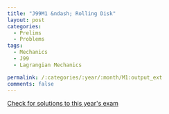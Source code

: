 ```yaml
---
title: "J99M1 &ndash; Rolling Disk"
layout: post
categories:
  - Prelims
  - Problems
tags:
  - Mechanics
  - J99
  - Lagrangian Mechanics

permalink: /:categories/:year/:month/M1:output_ext
comments: false
---
```

<object data="1999J1M.pdf" type="application/pdf" width="100%" height="500"></object>
<div class="message"><a href='https://princetonprelim.com/prelim/2/'>Check for solutions to this year's exam</a></div>